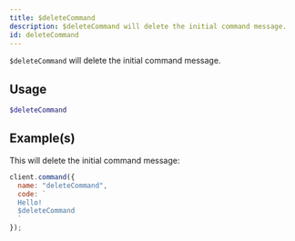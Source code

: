 ```yaml
---
title: $deleteCommand
description: $deleteCommand will delete the initial command message.
id: deleteCommand
---
```


`$deleteCommand` will delete the initial command message.

## Usage

```php
$deleteCommand
```

## Example(s)

This will delete the initial command message:

```javascript
client.command({
  name: "deleteCommand",
  code: `
  Hello!
  $deleteCommand
  `
});
```
